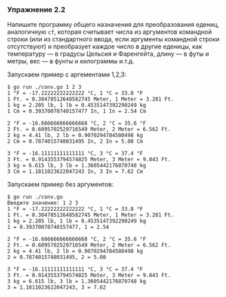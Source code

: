 ### Упражнение 2.2

Напишите программу общего назначения для преобразования едениц, аналогичную ```cf```,
которая считывает числа из аргументов командной строки
(или из стандартного ввода, если аргументы командной строки отсутствуют)
и преобразует каждое число в другие еденицы, как температуру — в градусы Цельсия и Фаренгейта,
длину — в футы и метры, вес — в фунты и килограммы и.т.д.

Запускаем пример с аргементами 1,2,3:
```
$ go run ./conv.go 1 2 3
1 °F = -17.22222222222222 °C, 1 °C = 33.8 °F
1 Ft. = 0.30478512648582745 Meter, 1 Meter = 3.281 Ft.
1 kg = 2.205 lb, 1 lb = 0.4535147392290249 kg
1 Cm = 0.39370078740157477 In, 1 In = 2.54 Cm

2 °F = -16.666666666666668 °C, 2 °C = 35.6 °F
2 Ft. = 0.6095702529716549 Meter, 2 Meter = 6.562 Ft.
2 kg = 4.41 lb, 2 lb = 0.9070294784580498 kg
2 Cm = 0.7874015748031495 In, 2 In = 5.08 Cm

3 °F = -16.11111111111111 °C, 3 °C = 37.4 °F
3 Ft. = 0.9143553794574825 Meter, 3 Meter = 9.843 Ft.
3 kg = 6.615 lb, 3 lb = 1.3605442176870748 kg
3 Cm = 1.1811023622047243 In, 3 In = 7.62 Cm
```

Запускаем пример без аргументов:
```
$ go run ./conv.go
Введите значение: 1 2 3
1 °F = -17.22222222222222 °C, 1 °C = 33.8 °F
1 Ft. = 0.30478512648582745 Meter, 1 Meter = 3.281 Ft.
1 kg = 2.205 lb, 1 lb = 0.4535147392290249 kg
1 = 0.39370078740157477, 1 = 2.54

2 °F = -16.666666666666668 °C, 2 °C = 35.6 °F
2 Ft. = 0.6095702529716549 Meter, 2 Meter = 6.562 Ft.
2 kg = 4.41 lb, 2 lb = 0.9070294784580498 kg
2 = 0.7874015748031495, 2 = 5.08

3 °F = -16.11111111111111 °C, 3 °C = 37.4 °F
3 Ft. = 0.9143553794574825 Meter, 3 Meter = 9.843 Ft.
3 kg = 6.615 lb, 3 lb = 1.3605442176870748 kg
3 = 1.1811023622047243, 3 = 7.62
```
